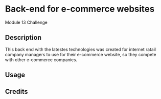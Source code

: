 # Back-end for e-commerce websites
Module 13 Challenge

## Description
This back end with the latestes technologies was created for internet ratail company managers to use for their e-commerce website, so they compete with other e-commerce companies.

## Usage

## Credits


